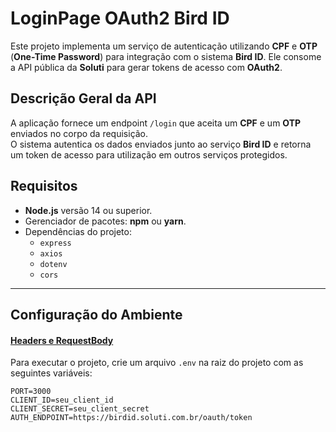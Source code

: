 
# **LoginPage OAuth2 Bird ID**

Este projeto implementa um serviço de autenticação utilizando **CPF** e **OTP** (**One-Time Password**) para integração com o sistema **Bird ID**. Ele consome a API pública da **Soluti** para gerar tokens de acesso com **OAuth2**.

## **Descrição Geral da API**

A aplicação fornece um endpoint `/login` que aceita um **CPF** e um **OTP** enviados no corpo da requisição.  
O sistema autentica os dados enviados junto ao serviço **Bird ID** e retorna um token de acesso para utilização em outros serviços protegidos.

## **Requisitos**

- **Node.js** versão 14 ou superior.
- Gerenciador de pacotes: **npm** ou **yarn**.
- Dependências do projeto:
  - `express`
  - `axios`
  - `dotenv`
  - `cors`

---
## **Configuração do Ambiente**
#### [Headers e RequestBody](https://docs.vaultid.com.br/workspace/cloud/api/autenticacao-de-usuarios/autenticacao-em-sistemas-desktop)

Para executar o projeto, crie um arquivo `.env` na raiz do projeto com as seguintes variáveis:

```env
PORT=3000
CLIENT_ID=seu_client_id
CLIENT_SECRET=seu_client_secret
AUTH_ENDPOINT=https://birdid.soluti.com.br/oauth/token 
